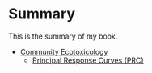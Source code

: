 # Summary
This is the summary of my book.

* [Community Ecotoxicology](community/intro.md)
    * [Principal Response Curves (PRC)](community/prc.md)
